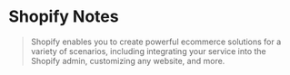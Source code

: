 # Shopify Notes

> Shopify enables you to create powerful ecommerce solutions for a variety of scenarios, including integrating your service into the Shopify admin, customizing any website, and more.
